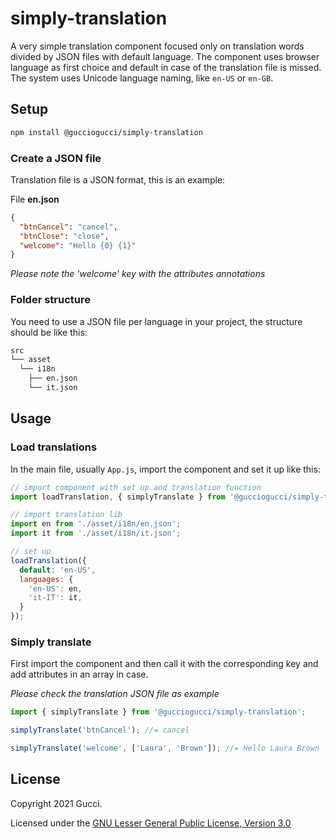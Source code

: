 # simply-translation

A very simple translation component focused only on translation words divided by JSON files with default language.
The component uses browser language as first choice and default in case of the translation file is missed.
The system uses Unicode language naming, like `en-US` or `en-GB`.

## Setup

```sh
npm install @gucciogucci/simply-translation
```

### Create a JSON file

Translation file is a JSON format, this is an example:

File **en.json**

```json
{
  "btnCancel": "cancel",
  "btnClose": "close",
  "welcome": "Hello {0} {1}"
}
```

*Please note the 'welcome' key with the attributes annotations*

### Folder structure

You need to use a JSON file per language in your project, the structure should be like this:

```sh
src
└── asset
  └── i18n
    ├── en.json
    └── it.json
```

## Usage

### Load translations

In the main file, usually `App.js`, import the component and set it up like this:

```js
// import component with set up and translation function
import loadTranslation, { simplyTranslate } from '@gucciogucci/simply-translation';

// import translation lib
import en from './asset/i18n/en.json';
import it from './asset/i18n/it.json';

// set up
loadTranslation({
  default: 'en-US',
  languages: {
    'en-US': en,
    'it-IT': it,
  }
});
``` 

### Simply translate

First import the component and then call it with the corresponding key and add attributes in an array in case.

*Please check the translation JSON file as example*

```js
import { simplyTranslate } from '@gucciogucci/simply-translation';

simplyTranslate('btnCancel'); //= cancel

simplyTranslate('welcome', ['Laura', 'Brown']); //= Hello Laura Brown
```

## License

Copyright 2021 Gucci.

Licensed under the [GNU Lesser General Public License, Version 3.0](http://www.gnu.org/licenses/lgpl.txt)
